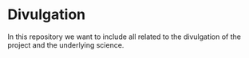 # Divulgation
In this repository we want to include all related to the divulgation of the project and the underlying science.

